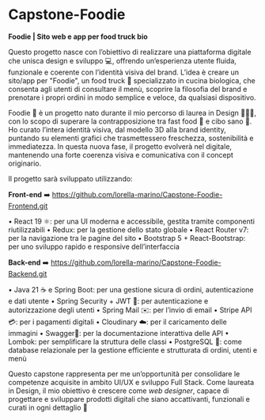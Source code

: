 # Capstone-Foodie

**Foodie | Sito web e app per food truck bio**

Questo progetto nasce con l’obiettivo di realizzare una piattaforma digitale che unisca design e sviluppo 💻, offrendo un’esperienza utente fluida, funzionale e coerente con l’identità visiva del brand. L’idea è creare un sito/app per "Foodie", un food truck 🚚 specializzato in cucina biologica, che consenta agli utenti di consultare il menù, scoprire la filosofia del brand e prenotare i propri ordini in modo semplice e veloce, da qualsiasi dispositivo.

Foodie 🌿 è un progetto nato durante il mio percorso di laurea in Design 👩🏻‍🎓, con lo scopo di superare la contrapposizione tra fast food 🌭 e cibo sano 🥗. Ho curato l’intera identità visiva, dal modello 3D alla brand identity, puntando su elementi grafici che trasmettessero freschezza, sostenibilità e immediatezza. In questa nuova fase, il progetto evolverà nel digitale, mantenendo una forte coerenza visiva e comunicativa con il concept originario.

Il progetto sarà sviluppato utilizzando:

**Front-end** ➡️ https://github.com/lorella-marino/Capstone-Foodie-Frontend.git

• React 19 ⚛: per una UI moderna e accessibile, gestita tramite componenti riutilizzabili
• Redux: per la gestione dello stato globale
• React Router v7: per la navigazione tra le pagine del sito
• Bootstrap 5 + React-Bootstrap: per uno sviluppo rapido e responsive dell’interfaccia

**Back-end** ➡️ https://github.com/lorella-marino/Capstone-Foodie-Backend.git

• Java 21 ☕ e Spring Boot: per una gestione sicura di ordini, autenticazione e dati utente
• Spring Security + JWT 🔐: per autenticazione e autorizzazione degli utenti
• Spring Mail ✉️: per l’invio di email
• Stripe API 💳: per i pagamenti digitali
• Cloudinary ☁️: per il caricamento delle immagini
• Swagger📄: per la documentazione interattiva delle API
• Lombok: per semplificare la struttura delle classi
• PostgreSQL 🐘: come database relazionale per la gestione efficiente e strutturata di ordini, utenti e menù

Questo capstone rappresenta per me un’opportunità per consolidare le competenze acquisite in ambito UI/UX e sviluppo Full Stack.
Come laureata in Design, il mio obiettivo è crescere come _web designer_, capace di progettare e sviluppare prodotti digitali che siano accattivanti, funzionali e curati in ogni dettaglio 🚀

